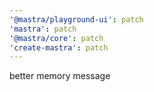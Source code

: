 ```yaml
---
'@mastra/playground-ui': patch
'mastra': patch
'@mastra/core': patch
'create-mastra': patch
---
```


better memory message
